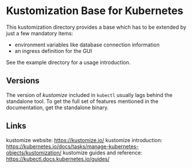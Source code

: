 Kustomization Base for Kubernetes
=================================

This kustomization directory provides a base which has to be extended by just a few
mandatory items:

 - environment variables like database connection information
 - an ingress definition for the GUI

 See the example directory for a usage introduction.


Versions
--------

The version of *kustomize* included in `kubectl` usually lags behind the standalone tool.
To get the full set of features mentioned in the documentation, get the standalone binary.

Links
-----

kustomize website: https://kustomize.io/
kustomize introduction: https://kubernetes.io/docs/tasks/manage-kubernetes-objects/kustomization/
kustomize guides and reference: https://kubectl.docs.kubernetes.io/guides/
